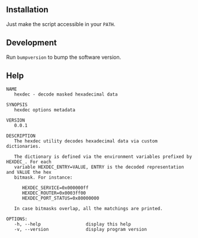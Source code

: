 ## Installation

Just make the script accessible in your `PATH`.

## Development

Run `bumpversion` to bump the software version.

## Help

```
NAME
   hexdec - decode masked hexadecimal data

SYNOPSIS
   hexdec options metadata

VERSION
   0.0.1

DESCRIPTION
   The hexdec utility decodes hexadecimal data via custom dictionaries.

   The dictionary is defined via the environment variables prefixed by HEXDEC_. For each
   variable HEXDEC_ENTRY=VALUE, ENTRY is the decoded representation and VALUE the hex
   bitmask. For instance:

      HEXDEC_SERVICE=0x000000ff
      HEXDEC_ROUTER=0x0003ff00
      HEXDEC_PORT_STATUS=0x80000000

   In case bitmasks overlap, all the matchings are printed.

OPTIONS:
   -h, --help                 display this help
   -v, --version              display program version
```

